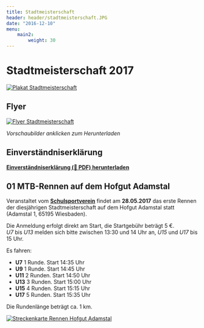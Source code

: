```yaml
---
title: Stadtmeisterschaft
header: header/stadtmeisterschaft.JPG
date: "2016-12-10"
menu: 
    main2:
        weight: 30
---
```


# Stadtmeisterschaft 2017

[![Plakat Stadtmeisterschaft](stadtmeisterschaft/poster_640.png)](stadtmeisterschaft/Stadtmeisterschaft-Plakat.pdf)

## Flyer

[![Flyer Stadtmeisterschaft](stadtmeisterschaft/flyer_640.png)](stadtmeisterschaft/Stadtmeisterschaft-Flyer.pdf)

*Vorschaubilder anklicken zum Herunterladen*

## Einverständniserklärung

**[Einverständniserklärung (📄 PDF) herunterladen](stadtmeisterschaft/SM-Einverstaendniserklaerung.pdf)**

## 01 MTB-Rennen auf dem Hofgut Adamstal

Veranstaltet vom **[Schulsportverein](https://schulsportverein.de)** findet am **28.05.2017** das erste Rennen der diesjährigen Stadtmeisterschaft
auf dem Hofgut Adamstal statt (Adamstal 1, 65195 Wiesbaden). 

Die Anmeldung erfolgt direkt am Start, die Startgebühr beträgt 5 €.  
*U7* bis *U13* melden sich bitte zwischen 13:30 und 14 Uhr an, *U15* und *U17* bis 15 Uhr.


Es fahren:

* **U7** 1 Runde. Start 14:35 Uhr
* **U9** 1 Runde. Start 14:45 Uhr
* **U11** 2 Runden. Start 14:50 Uhr
* **U13** 3 Runden. Start 15:00 Uhr
* **U15** 4 Runden. Start 15:15 Uhr
* **U17** 5 Runden. Start 15:35 Uhr

Die Rundenlänge beträgt ca. 1 km.

[![Streckenkarte Rennen Hofgut Adamstal](stadtmeisterschaft/Hofgut-Adamstal-Streckenplan.jpg)](stadtmeisterschaft/Hofgut-Adamstal-Streckenplan.jpg)

